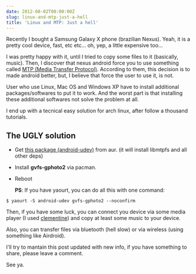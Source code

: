 ```yaml
---
date: 2012-08-02T00:00:00Z
slug: linux-and-mtp-just-a-hell
title: 'Linux and MTP: Just a hell'
---
```


Recently I bought a Samsung Galaxy X phone (brazilian Nexus). Yeah, it is a
pretty cool device, fast, etc etc... oh, yep, a little expensive too...

I was pretty happy with it, until I tried to copy some files to it
(basically, music). Then, I discover that nexus android force you to use
something called
[MTP (Media Transfer Protocol)](http://en.wikipedia.org/wiki/Media_Transfer_Protocol).
According to them, this decision is to made android better, but, I believe
that force the user to use it, is not.

User who use Linux, Mac OS and Windows XP have to install additional
packages/softwares to put it to work. And the worst part is that installing
these additional softwares not solve the problem at all.

I end up with a tecnical easy solution for arch linux, after follow a
thousand tutorials.

## The **UGLY** solution

- Get
  [this package (android-udev)](https://aur.archlinux.org/packages/android-udev-git/)
  from aur. (it will install libmtpfs and all other deps)
- Install **gvfs-gphoto2** via pacman.
- Reboot

  **PS**: If you have yaourt, you can do all this with one command:

```console
$ yaourt -S android-udev gvfs-gphoto2 --noconfirm
```

Then, if you have some luck, you can connect you device via some media player
(I used [clementine](http://code.google.com/p/clementine-player/)) and copy at
least some music to your device.

Also, you can transfer files via bluetooth (hell slow) or via wireless
(using something like Airdroid).

I'll try to mantain this post updated with new info, if you have something to
share, please leave a comment.

See ya.
